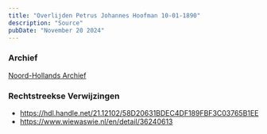 ```yaml
---
title: "Overlijden Petrus Johannes Hoofman 10-01-1890"
description: "Source"
pubDate: "November 20 2024"
---
```


### Archief
[Noord-Hollands Archief](https://noord-hollandsarchief.nl/)

### Rechtstreekse Verwijzingen
- https://hdl.handle.net/21.12102/58D20631BDEC4DF189FBF3C03765B1EE
- https://www.wiewaswie.nl/en/detail/36240613